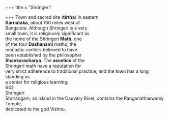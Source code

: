 +++
title = "Shringeri"

+++
Town and sacred site (**tirtha**) in eastern  
**Karnataka**, about 160 miles west of  
Bangalore. Although Shringeri is a very  
small town, it is religiously significant as  
the home of the Shringeri **Math**, one  
of the four **Dashanami** maths, the  
monastic centers believed to have  
been established by the philosopher  
**Shankaracharya**. The **ascetics** of the  
Shringeri math have a reputation for  
very strict adherence to traditional practice, and the town has a long standing as  
a center for religious learning.  
642  
Shringeri  
Shrirangam, an island in the Cauvery River, contains the Ranganathaswamy Temple,  
dedicated to the god Vishnu.
